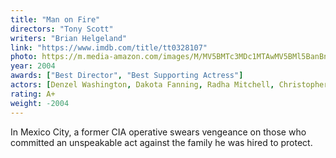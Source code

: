 ```yaml
---
title: "Man on Fire"
directors: "Tony Scott"
writers: "Brian Helgeland"
link: "https://www.imdb.com/title/tt0328107"
photo: https://m.media-amazon.com/images/M/MV5BMTc3MDc1MTAwMV5BMl5BanBnXkFtZTcwMDY0MTIzMw@@._V1_FMjpg_UY720_.jpg
year: 2004
awards: ["Best Director", "Best Supporting Actress"]
actors: [Denzel Washington, Dakota Fanning, Radha Mitchell, Christopher Walken]
rating: A+
weight: -2004
---
```

In Mexico City, a former CIA operative swears vengeance on those who committed an unspeakable act against the family he was hired to protect.